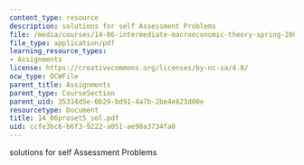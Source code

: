 ```yaml
---
content_type: resource
description: solutions for self Assessment Problems
file: /media/courses/14-06-intermediate-macroeconomic-theory-spring-2004/ccfe3bc6b6f39222a051ae98a3734fa0_14_06proset5_sol.pdf
file_type: application/pdf
learning_resource_types:
- Assignments
license: https://creativecommons.org/licenses/by-nc-sa/4.0/
ocw_type: OCWFile
parent_title: Assignments
parent_type: CourseSection
parent_uid: 35314d5e-0b29-bd91-4a7b-2be4e823d00e
resourcetype: Document
title: 14_06proset5_sol.pdf
uid: ccfe3bc6-b6f3-9222-a051-ae98a3734fa0
---
```

solutions for self Assessment Problems